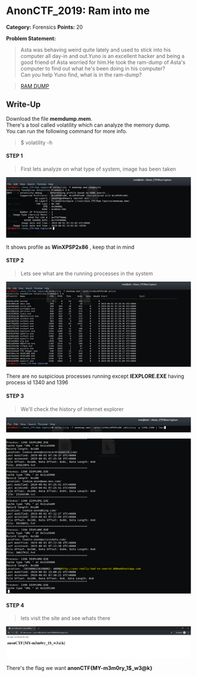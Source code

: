 
# AnonCTF_2019: Ram into me

**Category:** Forensics
**Points:** 20

**Problem Statement:**
><P>Asta was behaving weird quite lately and used to stick into his computer all day-in and out.Yuno is an excellent hacker and being a good friend of Asta worried for him.He took the ram-dump of Asta's computer to find out what he's been doing in his computer?<BR>Can you help Yuno find, what is in the ram-dump?</P>

><A href="https://drive.google.com/drive/folders/1hLNtA_XvuAaERG3m6RpuoodILEBFJEbs?usp=sharing">RAM DUMP</A>

## Write-Up
Download the file <B>memdump.mem</B>.<BR>
There's a tool called volatility which can analyze the memory dump.<BR>
You can run the following command for more info.
><P>$ volatility -h</P>

<h4>STEP 1</h4>

> First lets analyze on  what type of system, image has been taken<BR>
   
   ![Attached Image](Capture.PNG)


<P>It shows profile as <B>WinXPSP2x86</B> , keep that in mind</P>

<h4>STEP 2</h4>

> Lets see what are the running processes in the system
  
   ![Attached Image](Capture2.PNG)
 
<P>There are no suspicious processes running except <B>IEXPLORE.EXE</B> having process id 1340 and 1396</P>
 
<h4>STEP 3</h4>
 
 >We'll check the history of internet explorer
 
   ![Attached Image](Capture3.PNG)
 
   ![Attached Image](Capture4.PNG)
  
 
<h4>STEP 4</h4>
 
 >lets visit the site and see whats there
 
   ![Attached Image](Capture5.PNG)

There's the flag we want <B>anonCTF{MY-m3m0ry_1$_w3@k}</B>
